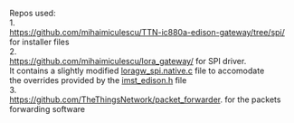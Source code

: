 Repos used:<br>
1.<br>
https://github.com/mihaimiculescu/TTN-ic880a-edison-gateway/tree/spi/ for installer files<br>
2.<br>
https://github.com/mihaimiculescu/lora_gateway/ for SPI driver.<br>
It contains a slightly modified [loragw_spi.native.c](https://github.com/mihaimiculescu/lora_gateway/blob/master/libloragw/src/loragw_spi.native.c) file to accomodate<br>
the overrides provided by the [imst_edison.h](https://github.com/mihaimiculescu/lora_gateway/blob/master/libloragw/inc/imst_edison.h) file<br>
3.<br>
https://github.com/TheThingsNetwork/packet_forwarder. for the packets forwarding software<br>
